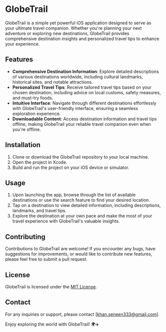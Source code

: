 # GlobeTrail

GlobeTrail is a simple yet powerful iOS application designed to serve as your ultimate travel companion. Whether you're planning your next adventure or exploring new destinations, GlobeTrail provides comprehensive destination insights and personalized travel tips to enhance your experience.

## Features

- **Comprehensive Destination Information**: Explore detailed descriptions of various destinations worldwide, including cultural landmarks, historical sites, and notable attractions.
- **Personalized Travel Tips**: Receive tailored travel tips based on your chosen destination, including advice on local customs, safety measures, and must-try foods.
- **Intuitive Interface**: Navigate through different destinations effortlessly with GlobeTrail's user-friendly interface, ensuring a seamless exploration experience.
- **Downloadable Content**: Access destination information and travel tips offline, making GlobeTrail your reliable travel companion even when you're offline.

## Installation

1. Clone or download the GlobeTrail repository to your local machine.
2. Open the project in Xcode.
3. Build and run the project on your iOS device or simulator.

## Usage

1. Upon launching the app, browse through the list of available destinations or use the search feature to find your desired location.
2. Tap on a destination to view detailed information, including descriptions, landmarks, and travel tips.
3. Explore the destination at your own pace and make the most of your travel experience with GlobeTrail's valuable insights.

## Contributing

Contributions to GlobeTrail are welcome! If you encounter any bugs, have suggestions for improvements, or would like to contribute new features, please feel free to submit a pull request.

## License

GlobeTrail is licensed under the [MIT License](LICENSE).

## Contact

For any inquiries or support, please contact [khan.seneen333@gmail.com].

Enjoy exploring the world with GlobeTrail! 🌍✈️
